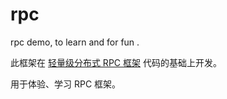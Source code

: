 # rpc
rpc demo, to learn and for fun .

此框架在 [轻量级分布式 RPC 框架](https://my.oschina.net/huangyong/blog/361751) 代码的基础上开发。

用于体验、学习 RPC 框架。

